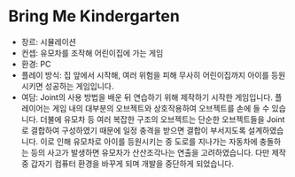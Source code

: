 # Bring Me Kindergarten
- 장르: 시뮬레이션
- 컨셉: 유모차를 조작해 어린이집에 가는 게임
- 환경: PC
- 플레이 방식:
집 앞에서 시작해, 여러 위험을 피해 무사히 어린이집까지 아이를 등원시키면 성공하는 게임입니다.
- 여담:
Joint의 사용 방법을 배운 뒤 연습하기 위해 제작하기 시작한 게임입니다.
플레이어는 게임 내의 대부분의 오브젝트와 상호작용하여 오브젝트를 손에 들 수 있습니다.
더불에 유모차 등 여러 복잡한 구조의 오브젝트는 단순한 오브젝트들을 Joint로 결합하여 구성하였기 때문에 일정 충격을 받으면 결합이 부서지도록 설계하였습니다.
이로 인해 유모차로 아이를 등원시키는 중 도로를 지나가는 자동차에 충돌하는 등의 사고가 발생하면 유모차가 산산조각나는 연출을 고려하였습니다.
다만 제작 중 갑자기 컴퓨터 환경을 바꾸게 되며 개발을 중단하게 되었습니다.
